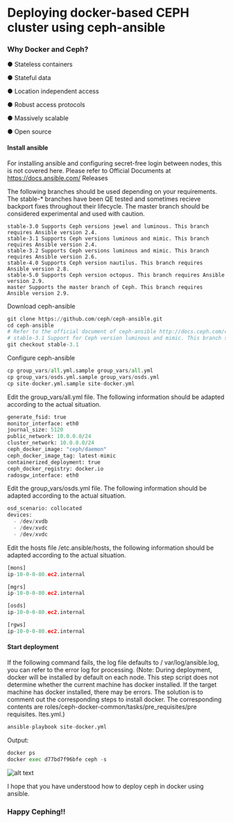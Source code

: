 # Deploying docker-based CEPH cluster using ceph-ansible
### Why Docker and Ceph?

● Stateless containers

● Stateful data

● Location independent access

● Robust access protocols

● Massively scalable

● Open source


#### Install ansible
For installing ansible and configuring secret-free login between nodes, this is not covered here. Please refer to Official Documents at https://docs.ansible.com/
Releases

The following branches should be used depending on your requirements. The stable-* branches have been QE tested and sometimes recieve backport fixes throughout their lifecycle. The master branch should be considered experimental and used with caution.

```
stable-3.0 Supports Ceph versions jewel and luminous. This branch requires Ansible version 2.4.
stable-3.1 Supports Ceph versions luminous and mimic. This branch requires Ansible version 2.4.
stable-3.2 Supports Ceph versions luminous and mimic. This branch requires Ansible version 2.6.
stable-4.0 Supports Ceph version nautilus. This branch requires Ansible version 2.8.
stable-5.0 Supports Ceph version octopus. This branch requires Ansible version 2.9.
master Supports the master branch of Ceph. This branch requires Ansible version 2.9.
```

Download ceph-ansible
```python
git clone https://github.com/ceph/ceph-ansible.git
cd ceph-ansible
# Refer to the official document of ceph-ansible http://docs.ceph.com/ceph-ansible/master for branch instructions.
# stable-3.1 Support for Ceph version luminous and mimic. This branch supports Ansible version 2.4.
git checkout stable-3.1
```

Configure ceph-ansible
```python
cp group_vars/all.yml.sample group_vars/all.yml
cp group_vars/osds.yml.sample group_vars/osds.yml
cp site-docker.yml.sample site-docker.yml
```
Edit the group_vars/all.yml file. The following information should be adapted according to the actual situation.
```python
generate_fsid: true
monitor_interface: eth0
journal_size: 5120
public_network: 10.0.0.0/24
cluster_network: 10.0.0.0/24
ceph_docker_image: "ceph/daemon"
ceph_docker_image_tag: latest-mimic
containerized_deployment: true
ceph_docker_registry: docker.io
radosgw_interface: eth0
```

Edit the group_vars/osds.yml file. The following information should be adapted according to the actual situation.

```python
osd_scenario: collocated
devices:
  - /dev/xvdb
  - /dev/xvdc
  - /dev/xvdc
```

Edit the hosts file /etc.ansible/hosts, the following information should be adapted according to the actual situation.
```python
[mons]
ip-10-0-0-80.ec2.internal

[mgrs]
ip-10-0-0-80.ec2.internal

[osds]
ip-10-0-0-80.ec2.internal 

[rgws]
ip-10-0-0-80.ec2.internal 
```

#### Start deployment

If the following command fails, the log file defaults to / var/log/ansible.log, you can refer to the error log for processing. (Note: During deployment, docker will be installed by default on each node. This step script does not determine whether the current machine has docker installed. If the target machine has docker installed, there may be errors. The solution is to comment out the corresponding steps to install docker. The corresponding contents are roles/ceph-docker-common/tasks/pre_requisites/pre requisites. Ites.yml.)
```python
ansible-playbook site-docker.yml
```
Output:

```python
docker ps
docker exec d77bd7f96bfe ceph -s
```
![alt text](https://github.com/ajinkyaingole30/Readme/blob/master/Screenshot%20(216).png?raw=true)

I hope that you have understood how to deploy ceph in docker using ansible.

### Happy Cephing!!
